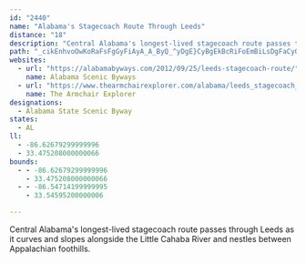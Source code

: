 ```yaml
---
id: "2440"
name: "Alabama's Stagecoach Route Through Leeds"
distance: "18"
description: "Central Alabama's longest-lived stagecoach route passes through Leeds as it curves and slopes alongside the Little Cahaba River and nestles between Appalachian foothills."
path: "_cikEnhvoOwKoRaFsFgGyFiAyA_A_ByQ_^yDgE}CyBgEkBcRiFoEmBiLsDgFaCyGqD{D{CcEyEkL}NcHyJep@_cAu`@_`@yD_CuLsEwGqD}EcDgHmG_MyM{PcPwBeCyA}B{O}\\qBwC_AaAyEoDySmNqFwCoLiFuAy@gAsAu@}AiBoHy@uGiA_HaG}QuAaFkJse@mJmF"
websites:
  - url: "https://alabamabyways.com/2012/09/25/leeds-stagecoach-route/"
    name: Alabama Scenic Byways
  - url: "https://www.thearmchairexplorer.com/alabama/leeds_stagecoach_route.php"
    name: The Armchair Explorer
designations:
  - Alabama State Scenic Byway
states:
  - AL
ll:
  - -86.62679299999996
  - 33.475208000000066
bounds:
  - - -86.62679299999996
    - 33.475208000000066
  - - -86.54714199999995
    - 33.54595200000006

---
```


Central Alabama's longest-lived stagecoach route passes through Leeds as it curves and slopes alongside the Little Cahaba River and nestles between Appalachian foothills.
